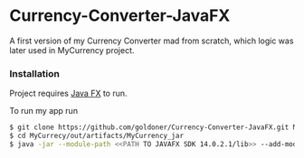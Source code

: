 # Currency-Converter-JavaFX
A first version of my Currency Converter mad from scratch, which logic was later used in MyCurrency project. 

### Installation

Project requires [Java FX](https://openjfx.io) to run.

To run my app run

```sh
$ git clone https://github.com/goldoner/Currency-Converter-JavaFX.git MyCurrency
$ cd MyCurrecy/out/artifacts/MyCurrency_jar
$ java -jar --module-path <<PATH TO JAVAFX SDK 14.0.2.1/lib>> --add-modules javafx.controls,,javafx.fxml --add-exports javafx.graphics/com.sun.javafx.sg.prism=ALL-UNNAMED MyCurrency.jar
